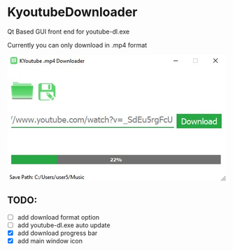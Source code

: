 # KyoutubeDownloader
Qt Based GUI front end for youtube-dl.exe

Currently you can only download in .mp4 format

![Image of Kyoutubedownloader while downloading](https://github.com/geekmors/KyoutubeDownloader/blob/master/preview.jpg?raw=true) 


## TODO:
- [ ] add download format option
- [ ] add youtube-dl.exe auto update
- [x] add download progress bar
- [x] add main window icon
